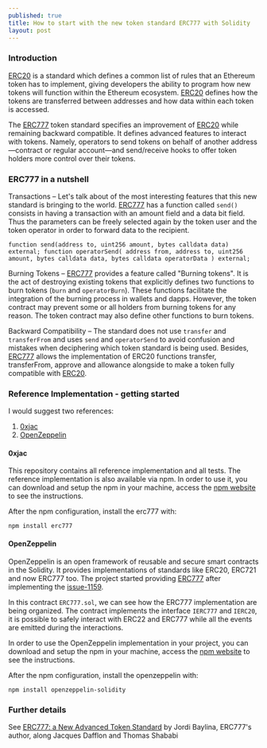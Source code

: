 ```yaml
---
published: true
title: How to start with the new token standard ERC777 with Solidity
layout: post
---
```


### Introduction

[ERC20] is a standard which defines a common list of rules that an Ethereum token has to implement, giving developers the ability to program how new tokens will function within the Ethereum ecosystem. [ERC20] defines how the tokens are transferred between addresses and how data within each token is accessed.

The [ERC777] token standard specifies an improvement of [ERC20] while remaining backward compatible. It defines advanced features to interact with tokens. Namely, operators to send tokens on behalf of another address—contract or regular account—and send/receive hooks to offer token holders more control over their tokens.

### ERC777 in a nutshell

Transactions – Let's talk about of the most interesting features that this new standard is bringing to the world. [ERC777] has a function called `send()` consists in having a transaction with an amount field and a data bit field. Thus the parameters can be freely selected again by the token user and the token operator in order to forward data to the recipient.

`
	function send(address to, uint256 amount, bytes calldata data) external;
	    function operatorSend(
	        address from,
	        address to,
	        uint256 amount,
	        bytes calldata data,
	        bytes calldata operatorData
	    ) external;
`


Burning Tokens – [ERC777] provides a feature called "Burning tokens". It is the act of destroying existing tokens that explicitly defines two functions to burn tokens (`burn` and `operatorBurn`). These functions facilitate the integration of the burning process in wallets and dapps. However, the token contract may prevent some or all holders from burning tokens for any reason. The token contract may also define other functions to burn tokens.

Backward Compatibility – The standard does not use `transfer` and `transferFrom` and uses `send` and `operatorSend` to avoid confusion and mistakes when deciphering which token standard is being used. Besides, [ERC777] allows the implementation of ERC20 functions transfer, transferFrom, approve and allowance alongside to make a token fully compatible with [ERC20].

### Reference Implementation - getting started 

I would suggest two references: 
1. [0xjac]
2. [OpenZeppelin]

#### 0xjac

This repository contains all reference implementation and all tests. The reference implementation is also available via npm. In order to use it, you can download and setup the npm in your machine, access the [npm website] to see the instructions.

After the npm configuration, install the erc777 with:

`npm install erc777`

#### OpenZeppelin

OpenZeppelin is an open framework of reusable and secure smart contracts in the Solidity. It provides implementations of standards like ERC20, ERC721 and now ERC777 too. The project started providing [ERC777] after implementing the [issue-1159]. 

In this contract `ERC777.sol`, we can see how the ERC777 implementation are being organized. The contract implements the interface `IERC777` and `IERC20`, it is possible to safely interact with ERC22 and ERC777 while all the events are emitted during the interactions.


In order to use the OpenZeppelin implementation in your project, you can download and setup the npm in your machine, access the [npm website] to see the instructions.

After the npm configuration, install the openzeppelin with:

`npm install openzeppelin-solidity`

### Further details

See [ERC777: a New Advanced Token Standard] by Jordi Baylina, ERC777's author, along Jacques Dafflon and Thomas Shababi

[ERC777]: https://github.com/ethereum/EIPs/issues/777
[ERC20]: https://github.com/ethereum/EIPs/issues/20
[0xjac]: https://github.com/0xjac/ERC777
[OpenZeppelin]: https://docs.openzeppelin.org/v2.3.0/api/token/erc777
[npm website]: https://www.npmjs.com/get-npm
[issue-1159]: https://github.com/OpenZeppelin/openzeppelin-solidity/issues/1159
[ERC777.sol]: https://github.com/OpenZeppelin/openzeppelin-solidity/blob/master/contracts/token/ERC777/ERC777.sol
[ERC777: a New Advanced Token Standard]: https://www.youtube.com/watch?v=CVdZ09iqQj8